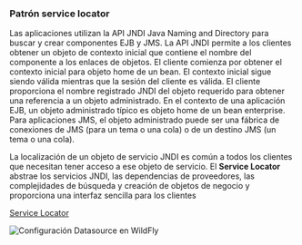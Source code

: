 ### Patrón service locator

Las aplicaciones utilizan la API JNDI Java Naming and Directory para buscar y crear componentes EJB y JMS. La API JNDI permite a los clientes obtener un objeto de contexto inicial que contiene el nombre del componente a los enlaces de objetos. El cliente comienza por obtener el contexto inicial para objeto home de un bean. El contexto inicial sigue siendo válida mientras que la sesión del cliente es válida. El cliente proporciona el nombre registrado JNDI del objeto requerido para obtener una referencia a un objeto administrado. En el contexto de una aplicación EJB, un objeto administrado típico es objeto home de un bean enterprise. Para aplicaciones JMS, el objeto administrado puede ser una fábrica de conexiones de JMS (para un tema o una cola) o de un destino JMS (un tema o una cola).
 
La localización de un objeto de servicio JNDI es común a todos los clientes que necesitan tener acceso a ese objeto de servicio. El **Service Locator** abstrae los servicios JNDI, las dependencias de proveedores, las complejidades de búsqueda y creación de objetos de negocio y proporciona una interfaz sencilla para los clientes


[Service Locator](http://www.juntadeandalucia.es/servicios/madeja/contenido/recurso/147)

![Configuración Datasource en WildFly](/doc/dataSourceWildFly.png)